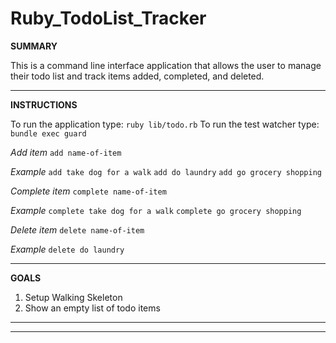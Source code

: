 # Ruby_TodoList_Tracker

**SUMMARY**

This is a command line interface application that allows the user to manage their todo list and track items added, completed, and deleted.

***

**INSTRUCTIONS**

To run the application type: `ruby lib/todo.rb`
To run the test watcher type: `bundle exec guard`

*_Add item_*
`add name-of-item`

*Example*
`add take dog for a walk`
`add do laundry`
`add go grocery shopping`

*_Complete item_*
`complete name-of-item`

*Example*
`complete take dog for a walk`
`complete go grocery shopping`

*_Delete item_*
`delete name-of-item`

*Example*
`delete do laundry`

***

**GOALS**
1. Setup Walking Skeleton
2. Show an empty list of todo items

---
___
